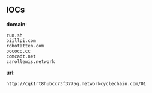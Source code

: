 
## IOCs

__domain__:

```text
run.sh
biillpi.com
robotatten.com
pococo.cc
comcadt.net
carollewis.network
```
__url__:

```text
http://cqk1rt8hubcc73f3775g.networkcyclechain.com/01
```